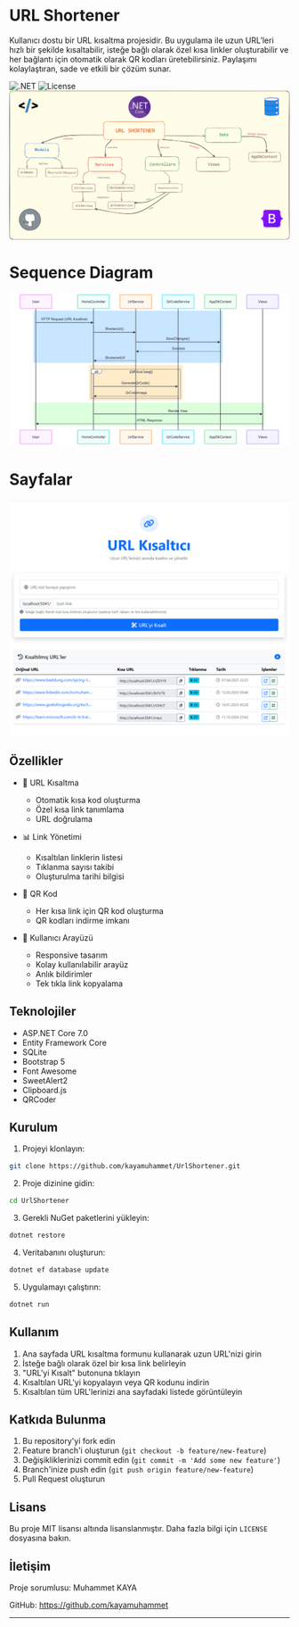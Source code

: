 # URL Shortener

Kullanıcı dostu bir URL kısaltma projesidir. Bu uygulama ile uzun URL’leri hızlı bir şekilde kısaltabilir, isteğe bağlı olarak özel kısa linkler oluşturabilir ve her bağlantı için otomatik olarak QR kodları üretebilirsiniz. Paylaşımı kolaylaştıran, sade ve etkili bir çözüm sunar.

![.NET](https://img.shields.io/badge/.NET-7.0-512BD4)
![License](https://img.shields.io/badge/license-MIT-blue)
![Screenshot](UrlShortener/wwwroot/flow-chart.png)
# Sequence Diagram
![Screenshot](UrlShortener/wwwroot/sequence-diagram.png)
# Sayfalar
![Screenshot](UrlShortener/wwwroot/screenshot.png)

## Özellikler

- 🔗 URL Kısaltma
  - Otomatik kısa kod oluşturma
  - Özel kısa link tanımlama
  - URL doğrulama
  
- 📊 Link Yönetimi
  - Kısaltılan linklerin listesi
  - Tıklanma sayısı takibi
  - Oluşturulma tarihi bilgisi
  
- 📱 QR Kod
  - Her kısa link için QR kod oluşturma
  - QR kodları indirme imkanı
  
- 🎨 Kullanıcı Arayüzü
  - Responsive tasarım
  - Kolay kullanılabilir arayüz
  - Anlık bildirimler
  - Tek tıkla link kopyalama

## Teknolojiler

- ASP.NET Core 7.0
- Entity Framework Core
- SQLite
- Bootstrap 5
- Font Awesome
- SweetAlert2
- Clipboard.js
- QRCoder

## Kurulum

1. Projeyi klonlayın:
```bash
git clone https://github.com/kayamuhammet/UrlShortener.git
```

2. Proje dizinine gidin:
```bash
cd UrlShortener
```

3. Gerekli NuGet paketlerini yükleyin:
```bash
dotnet restore
```

4. Veritabanını oluşturun:
```bash
dotnet ef database update
```

5. Uygulamayı çalıştırın:
```bash
dotnet run
```

## Kullanım

1. Ana sayfada URL kısaltma formunu kullanarak uzun URL'nizi girin
2. İsteğe bağlı olarak özel bir kısa link belirleyin
3. "URL'yi Kısalt" butonuna tıklayın
4. Kısaltılan URL'yi kopyalayın veya QR kodunu indirin
5. Kısaltılan tüm URL'lerinizi ana sayfadaki listede görüntüleyin

## Katkıda Bulunma

1. Bu repository'yi fork edin
2. Feature branch'i oluşturun (`git checkout -b feature/new-feature`)
3. Değişikliklerinizi commit edin (`git commit -m 'Add some new feature'`)
4. Branch'inize push edin (`git push origin feature/new-feature`)
5. Pull Request oluşturun

## Lisans

Bu proje MIT lisansı altında lisanslanmıştır. Daha fazla bilgi için `LICENSE` dosyasına bakın.

## İletişim

Proje sorumlusu: Muhammet KAYA

GitHub: https://github.com/kayamuhammet

---

